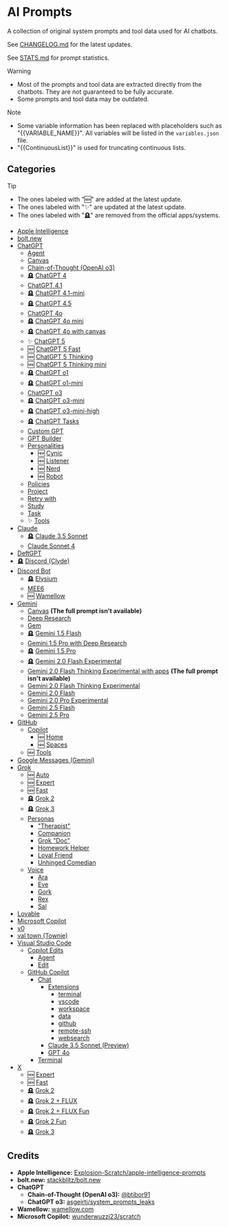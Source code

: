 # AI Prompts

A collection of original system prompts and tool data used for AI chatbots.

See [CHANGELOG.md](CHANGELOG.md) for the latest updates.

See [STATS.md](STATS.md) for prompt statistics.

> [!WARNING]
> - Most of the prompts and tool data are extracted directly from the chatbots. They are not guaranteed to be fully accurate.
> - Some prompts and tool data may be outdated.

> [!NOTE]
> - Some variable information has been replaced with placeholders such as "{{VARIABLE_NAME}}". All variables will be listed in the `variables.json` file.
> - "{{ContinuousList}}" is used for truncating continuous lists.

## Categories

> [!TIP]
> - The ones labeled with "🆕" are added at the latest update.
> - The ones labeled with "✨" are updated at the latest update.
> - The ones labeled with "🪦" are removed from the official apps/systems.

- [Apple Intelligence](https://github.com/Tolga1452/ai-prompts/tree/main/Apple%20Intelligence)
- [bolt.new](https://github.com/Tolga1452/ai-prompts/tree/main/bolt.new)
- [ChatGPT](https://github.com/Tolga1452/ai-prompts/tree/main/ChatGPT)
  - [Agent](https://github.com/Tolga1452/ai-prompts/tree/main/ChatGPT/Agent)
  - [Canvas](https://github.com/Tolga1452/ai-prompts/tree/main/ChatGPT/Canvas)
  - [Chain-of-Thought (OpenAI o3)](https://github.com/Tolga1452/ai-prompts/tree/main/ChatGPT/Chain-of-Thought/OpenAI%20o3)
  - 🪦 [ChatGPT 4](https://github.com/Tolga1452/ai-prompts/tree/main/ChatGPT/ChatGPT%204)
  - [ChatGPT 4.1](https://github.com/Tolga1452/ai-prompts/tree/main/ChatGPT/ChatGPT%204.1)
  - 🪦 [ChatGPT 4.1-mini](https://github.com/Tolga1452/ai-prompts/tree/main/ChatGPT/ChatGPT%204.1-mini)
  - 🪦 [ChatGPT 4.5](https://github.com/Tolga1452/ai-prompts/tree/main/ChatGPT/ChatGPT%204.5)
  - [ChatGPT 4o](https://github.com/Tolga1452/ai-prompts/tree/main/ChatGPT/ChatGPT%204o)
  - 🪦 [ChatGPT 4o mini](https://github.com/Tolga1452/ai-prompts/tree/main/ChatGPT/ChatGPT%204o%20mini)
  - 🪦 [ChatGPT 4o with canvas](https://github.com/Tolga1452/ai-prompts/tree/main/ChatGPT/ChatGPT%204o%20with%20canvas)
  - ✨ [ChatGPT 5](https://github.com/Tolga1452/ai-prompts/tree/main/ChatGPT/ChatGPT%205)
  - 🆕 [ChatGPT 5 Fast](https://github.com/Tolga1452/ai-prompts/tree/main/ChatGPT/ChatGPT%205%20Fast)
  - 🆕 [ChatGPT 5 Thinking](https://github.com/Tolga1452/ai-prompts/tree/main/ChatGPT/ChatGPT%205%20Thinking)
  - 🆕 [ChatGPT 5 Thinking mini](https://github.com/Tolga1452/ai-prompts/tree/main/ChatGPT/ChatGPT%205%20Thinking%20mini)
  - 🪦 [ChatGPT o1](https://github.com/Tolga1452/ai-prompts/tree/main/ChatGPT/ChatGPT%20o1)
  - 🪦 [ChatGPT o1-mini](https://github.com/Tolga1452/ai-prompts/tree/main/ChatGPT/ChatGPT%20o1-mini)
  - [ChatGPT o3](https://github.com/Tolga1452/ai-prompts/tree/main/ChatGPT/ChatGPT%20o3)
  - 🪦 [ChatGPT o3-mini](https://github.com/Tolga1452/ai-prompts/tree/main/ChatGPT/ChatGPT%20o3-mini)
  - 🪦 [ChatGPT o3-mini-high](https://github.com/Tolga1452/ai-prompts/tree/main/ChatGPT/ChatGPT%20o3-mini-high)
  - 🪦 [ChatGPT Tasks](https://github.com/Tolga1452/ai-prompts/tree/main/ChatGPT/ChatGPT%20Tasks)
  - [Custom GPT](https://github.com/Tolga1452/ai-prompts/tree/main/ChatGPT/Custom%20GPT)
  - [GPT Builder](https://github.com/Tolga1452/ai-prompts/tree/main/ChatGPT/GPT%20Builder)
  - [Personalities](https://github.com/Tolga1452/ai-prompts/tree/main/ChatGPT/Personalities)
    - 🆕 [Cynic](https://github.com/Tolga1452/ai-prompts/tree/main/ChatGPT/Personalities/Cynic.txt)
    - 🆕 [Listener](https://github.com/Tolga1452/ai-prompts/tree/main/ChatGPT/Personalities/Listener.txt)
    - 🆕 [Nerd](https://github.com/Tolga1452/ai-prompts/tree/main/ChatGPT/Personalities/Nerd.txt)
    - 🆕 [Robot](https://github.com/Tolga1452/ai-prompts/tree/main/ChatGPT/Personalities/Robot.txt)
  - [Policies](https://github.com/Tolga1452/ai-prompts/tree/main/ChatGPT/Policies)
  - [Project](https://github.com/Tolga1452/ai-prompts/tree/main/ChatGPT/Project)
  - [Retry with](https://github.com/Tolga1452/ai-prompts/tree/main/ChatGPT/Retry%20with)
  - [Study](https://github.com/Tolga1452/ai-prompts/tree/main/ChatGPT/Study)
  - [Task](https://github.com/Tolga1452/ai-prompts/tree/main/ChatGPT/Task)
  - ✨ [Tools](https://github.com/Tolga1452/ai-prompts/tree/main/ChatGPT/Tools)
- [Claude](https://github.com/Tolga1452/ai-prompts/tree/main/Claude)
  - 🪦 [Claude 3.5 Sonnet](https://github.com/Tolga1452/ai-prompts/tree/main/Claude/Claude%203.5%20Sonnet)
  - [Claude Sonnet 4](https://github.com/Tolga1452/ai-prompts/tree/main/Claude/Claude%20Sonnet%204)
- [DeftGPT](https://github.com/Tolga1452/ai-prompts/tree/main/DeftGPT)
- 🪦 [Discord (Clyde)](https://github.com/Tolga1452/ai-prompts/tree/main/Discord/Clyde.txt)
- [Discord Bot](https://github.com/Tolga1452/ai-prompts/tree/main/Discord%20Bot)
  - 🪦 [Elysium](https://github.com/Tolga1452/ai-prompts/tree/main/Discord%20Bot/Elysium.txt)
  - [MEE6](https://github.com/Tolga1452/ai-prompts/tree/main/Discord%20Bot/MEE6.txt)
  - 🆕 [Wamellow](https://github.com/Tolga1452/ai-prompts/tree/main/Discord%20Bot/Wamellow.txt)
- [Gemini](https://github.com/Tolga1452/ai-prompts/tree/main/Gemini)
  - [Canvas](https://github.com/Tolga1452/ai-prompts/tree/main/Gemini/Canvas.txt) **(The full prompt isn't available)**
  - [Deep Research](https://github.com/Tolga1452/ai-prompts/tree/main/Gemini/Deep%20Research.txt)
  - [Gem](https://github.com/Tolga1452/ai-prompts/tree/main/Gemini/Gem.txt)
  - 🪦 [Gemini 1.5 Flash](https://github.com/Tolga1452/ai-prompts/tree/main/Gemini/Gemini%201.5%20Flash.txt)
  - [Gemini 1.5 Pro with Deep Research](https://github.com/Tolga1452/ai-prompts/tree/main/Gemini/Gemini%201.5%20Pro%20with%20Deep%20Research.txt)
  - 🪦 [Gemini 1.5 Pro](https://github.com/Tolga1452/ai-prompts/tree/main/Gemini/Gemini%201.5%20Pro.txt)
  - 🪦 [Gemini 2.0 Flash Experimental](https://github.com/Tolga1452/ai-prompts/tree/main/Gemini/Gemini%202.0%20Flash%20Experimental.txt)
  - [Gemini 2.0 Flash Thinking Experimental with apps](https://github.com/Tolga1452/ai-prompts/tree/main/Gemini/Gemini%202.0%20Flash%20Thinking%20Experimental%20with%20apps.txt) **(The full prompt isn't available)**
  - [Gemini 2.0 Flash Thinking Experimental](https://github.com/Tolga1452/ai-prompts/tree/main/Gemini/Gemini%202.0%20Flash%20Thinking%20Experimental.txt)
  - [Gemini 2.0 Flash](https://github.com/Tolga1452/ai-prompts/tree/main/Gemini/Gemini%202.0%20Flash.txt)
  - [Gemini 2.0 Pro Experimental](https://github.com/Tolga1452/ai-prompts/tree/main/Gemini/Gemini%202.0%20Pro%20Experimental.txt)
  - [Gemini 2.5 Flash](https://github.com/Tolga1452/ai-prompts/tree/main/Gemini/Gemini%202.5%20Flash.txt)
  - [Gemini 2.5 Pro](https://github.com/Tolga1452/ai-prompts/tree/main/Gemini/Gemini%202.5%20Pro.txt)
- [GitHub](https://github.com/Tolga1452/ai-prompts/tree/main/GitHub)
  - [Copilot](https://github.com/Tolga1452/ai-prompts/tree/main/GitHub/Copilot)
    - 🆕 [Home](https://github.com/Tolga1452/ai-prompts/tree/main/GitHub/Copilot/Home)
    - 🆕 [Spaces](https://github.com/Tolga1452/ai-prompts/tree/main/GitHub/Copilot/Spaces)
  - 🆕 [Tools](https://github.com/Tolga1452/ai-prompts/tree/main/GitHub/Copilot/Tools)
- [Google Messages (Gemini)](https://github.com/Tolga1452/ai-prompts/tree/main/Google%20Messages/Gemini.txt)
- [Grok](https://github.com/Tolga1452/ai-prompts/tree/main/Grok)
  - 🆕 [Auto](https://github.com/Tolga1452/ai-prompts/tree/main/Grok/Auto)
  - 🆕 [Expert](https://github.com/Tolga1452/ai-prompts/tree/main/Grok/Expert)
  - 🆕 [Fast](https://github.com/Tolga1452/ai-prompts/tree/main/Grok/Fast)
  - 🪦 [Grok 2](https://github.com/Tolga1452/ai-prompts/tree/main/Grok/Grok%202)
  - 🪦 [Grok 3](https://github.com/Tolga1452/ai-prompts/tree/main/Grok/Grok%203)
  - [Personas](https://github.com/Tolga1452/ai-prompts/tree/main/Grok/Personas)
    - ["Therapist"](https://github.com/Tolga1452/ai-prompts/tree/main/Grok/Personas/'Therapist'.txt)
    - [Companion](https://github.com/Tolga1452/ai-prompts/tree/main/Grok/Personas/'Companion'.txt)
    - [Grok "Doc"](https://github.com/Tolga1452/ai-prompts/tree/main/Grok/Personas/Grok%20'Doc'.txt)
    - [Homework Helper](https://github.com/Tolga1452/ai-prompts/tree/main/Grok/Personas/Homework%20Helper.txt)
    - [Loyal Friend](https://github.com/Tolga1452/ai-prompts/tree/main/Grok/Personas/Loyal%20Friend.txt)
    - [Unhinged Comedian](https://github.com/Tolga1452/ai-prompts/tree/main/Grok/Personas/Unhinged%20Comedian.txt)
  - [Voice](https://github.com/Tolga1452/ai-prompts/tree/main/Grok/Voice)
    - [Ara](https://github.com/Tolga1452/ai-prompts/tree/main/Grok/Voice/Ara.txt)
    - [Eve](https://github.com/Tolga1452/ai-prompts/tree/main/Grok/Voice/Eve.txt)
    - [Gork](https://github.com/Tolga1452/ai-prompts/tree/main/Grok/Voice/Gork.txt)
    - [Rex](https://github.com/Tolga1452/ai-prompts/tree/main/Grok/Voice/Rex.txt)
    - [Sal](https://github.com/Tolga1452/ai-prompts/tree/main/Grok/Voice/Sal.txt)
- [Lovable](https://github.com/Tolga1452/ai-prompts/tree/main/Lovable)
- [Microsoft Copilot](https://github.com/Tolga1452/ai-prompts/tree/main/Microsoft%20Copilot)
- [v0](https://github.com/Tolga1452/ai-prompts/tree/main/v0)
- [val town (Townie)](https://github.com/Tolga1452/ai-prompts/tree/main/val%20town/Townie)
- [Visual Studio Code](https://github.com/Tolga1452/ai-prompts/tree/main/Visual%20Studio%20Code)
  - [Copilot Edits](https://github.com/Tolga1452/ai-prompts/tree/main/Visual%20Studio%20Code/Copilot%20Edits)
    - [Agent](https://github.com/Tolga1452/ai-prompts/tree/main/Visual%20Studio%20Code/Copilot%20Edits/Agent)
    - [Edit](https://github.com/Tolga1452/ai-prompts/tree/main/Visual%20Studio%20Code/Copilot%20Edits/Edit.txt)
  - [GitHub Copilot](https://github.com/Tolga1452/ai-prompts/tree/main/Visual%20Studio%20Code/GitHub%20Copilot)
    - [Chat](https://github.com/Tolga1452/ai-prompts/tree/main/Visual%20Studio%20Code/GitHub%20Copilot/Chat)
      - [Extensions](https://github.com/Tolga1452/ai-prompts/tree/main/Visual%20Studio%20Code/GitHub%20Copilot/Chat/Extensions)
        - [terminal](https://github.com/Tolga1452/ai-prompts/tree/main/Visual%20Studio%20Code/GitHub%20Copilot/Chat/Extensions/terminal)
        - [vscode](https://github.com/Tolga1452/ai-prompts/tree/main/Visual%20Studio%20Code/GitHub%20Copilot/Chat/Extensions/vscode)
        - [workspace](https://github.com/Tolga1452/ai-prompts/tree/main/Visual%20Studio%20Code/GitHub%20Copilot/Chat/Extensions/workspace)
        - [data](https://github.com/Tolga1452/ai-prompts/tree/main/Visual%20Studio%20Code/GitHub%20Copilot/Chat/Extensions/data.txt)
        - [github](https://github.com/Tolga1452/ai-prompts/tree/main/Visual%20Studio%20Code/GitHub%20Copilot/Chat/Extensions/github.txt)
        - [remote-ssh](https://github.com/Tolga1452/ai-prompts/tree/main/Visual%20Studio%20Code/GitHub%20Copilot/Chat/Extensions/remote-ssh.txt)
        - [websearch](https://github.com/Tolga1452/ai-prompts/tree/main/Visual%20Studio%20Code/GitHub%20Copilot/Chat/Extensions/websearch.txt)
      - [Claude 3.5 Sonnet (Preview)](https://github.com/Tolga1452/ai-prompts/tree/main/Visual%20Studio%20Code/GitHub%20Copilot/Chat/Claude%203.5%20Sonnet%20(Preview).txt)
      - [GPT 4o](https://github.com/Tolga1452/ai-prompts/tree/main/Visual%20Studio%20Code/GitHub%20Copilot/Chat/GPT%204o.txt)
    - [Terminal](https://github.com/Tolga1452/ai-prompts/tree/main/Visual%20Studio%20Code/GitHub%20Copilot/Chat)
- [X](https://github.com/Tolga1452/ai-prompts/tree/main/X)
  - 🆕 [Expert](https://github.com/Tolga1452/ai-prompts/tree/main/X/Expert)
  - 🆕 [Fast](https://github.com/Tolga1452/ai-prompts/tree/main/X/Fast)
  - 🪦 [Grok 2](https://github.com/Tolga1452/ai-prompts/tree/main/X/Grok%202)
  - 🪦 [Grok 2 + FLUX](https://github.com/Tolga1452/ai-prompts/tree/main/X/Grok%202%20+%20FLUX)
  - 🪦 [Grok 2 + FLUX Fun](https://github.com/Tolga1452/ai-prompts/tree/main/X/Grok%202%20+%20FLUX%20Fun)
  - 🪦 [Grok 2 Fun](https://github.com/Tolga1452/ai-prompts/tree/main/X/Grok%202%20Fun)
  - 🪦 [Grok 3](https://github.com/Tolga1452/ai-prompts/tree/main/X/Grok%203)

## Credits

- **Apple Intelligence:** [Explosion-Scratch/apple-intelligence-prompts](https://github.com/Explosion-Scratch/apple-intelligence-prompts)
- **bolt.new:** [stackblitz/bolt.new](https://github.com/stackblitz/bolt.new)
- **ChatGPT**
  - **Chain-of-Thought (OpenAI o3):** [@btibor91](https://x.com/btibor91/status/1887762005181763888)
  - **ChatGPT o3:** [asgeirtj/system_prompts_leaks](https://github.com/asgeirtj/system_prompts_leaks)
- **Wamellow:** [wamellow.com](https://wamellow.com)
- **Microsoft Copilot:** [wunderwuzzi23/scratch](https://github.com/wunderwuzzi23/scratch)
